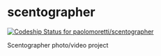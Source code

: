 scentographer
=============

[ ![Codeship Status for paolomoretti/scentographer](https://www.codeship.io/projects/3c600240-293f-0132-0164-424b00c8df56/status)](https://www.codeship.io/projects/38047)

Scentographer photo/video project
